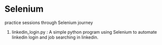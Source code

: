 # Selenium
practice sessions through Selenium journey

1. linkedin_login.py : 
    A simple python program using Selenium to automate linkedin login and job searching in linkedin.
